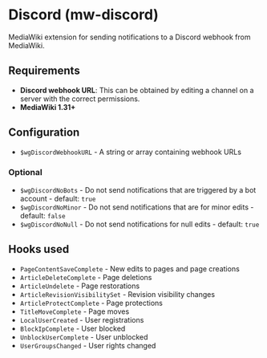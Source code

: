 # Discord (mw-discord)
MediaWiki extension for sending notifications to a Discord webhook from MediaWiki.

## Requirements
- **Discord webhook URL**: This can be obtained by editing a channel on a server with the correct permissions.
- **MediaWiki 1.31+**

## Configuration
- `$wgDiscordWebhookURL` - A string or array containing webhook URLs

### Optional
- `$wgDiscordNoBots` - Do not send notifications that are triggered by a bot account - default: `true`
- `$wgDiscordNoMinor` - Do not send notifications that are for minor edits - default: `false`
- `$wgDiscordNoNull` - Do not send notifications for null edits - default: `true`

## Hooks used
- `PageContentSaveComplete` - New edits to pages and page creations
- `ArticleDeleteComplete` - Page deletions
- `ArticleUndelete` - Page restorations
- `ArticleRevisionVisibilitySet` - Revision visibility changes
- `ArticleProtectComplete` - Page protections
- `TitleMoveComplete` - Page moves
- `LocalUserCreated` - User registrations
- `BlockIpComplete` - User blocked
- `UnblockUserComplete` - User unblocked
- `UserGroupsChanged` - User rights changed